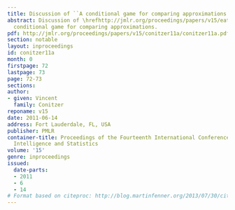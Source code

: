 ```yaml
---
title: Discussion of ``A conditional game for comparing approximations''
abstract: Discussion of \hrefhttp://jmlr.org/proceedings/papers/v15/eaton11a.htmlA
  conditional game for comparing approximations.
pdf: http://jmlr.org/proceedings/papers/v15/conitzer11a/conitzer11a.pdf
section: notable
layout: inproceedings
id: conitzer11a
month: 0
firstpage: 72
lastpage: 73
page: 72-73
sections: 
author:
- given: Vincent
  family: Conitzer
reponame: v15
date: 2011-06-14
address: Fort Lauderdale, FL, USA
publisher: PMLR
container-title: Proceedings of the Fourteenth International Conference on Artificial
  Intelligence and Statistics
volume: '15'
genre: inproceedings
issued:
  date-parts:
  - 2011
  - 6
  - 14
# Format based on citeproc: http://blog.martinfenner.org/2013/07/30/citeproc-yaml-for-bibliographies/
---
```

